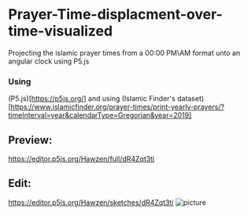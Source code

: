 # Prayer-Time-displacment-over-time-visualized
Projecting the islamic prayer times from a 00:00 PM\AM format unto an angular clock using P5.js

### Using
(P5.js)[https://p5js.org/]
and using (Islamic Finder's dataset)[https://www.islamicfinder.org/prayer-times/print-yearly-prayers/?timeInterval=year&calendarType=Gregorian&year=2019]

## Preview:
https://editor.p5js.org/Hawzen/full/dR4Zqt3ti
## Edit:
https://editor.p5js.org/Hawzen/sketches/dR4Zqt3ti
![picture](https://i.imgur.com/cMxWkhM.png)
